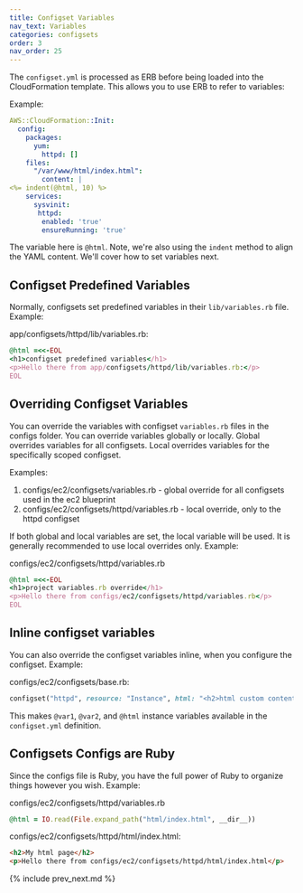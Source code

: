```yaml
---
title: Configset Variables
nav_text: Variables
categories: configsets
order: 3
nav_order: 25
---
```


The `configset.yml` is processed as ERB before being loaded into the CloudFormation template.  This allows you to use ERB to refer to variables:

Example:

```yaml
AWS::CloudFormation::Init:
  config:
    packages:
      yum:
        httpd: []
    files:
      "/var/www/html/index.html":
        content: |
<%= indent(@html, 10) %>
    services:
      sysvinit:
       httpd:
        enabled: 'true'
        ensureRunning: 'true'
```

The variable here is `@html`. Note, we're also using the `indent` method to align the YAML content.  We'll cover how to set variables next.

## Configset Predefined Variables

Normally, configsets set predefined variables in their `lib/variables.rb` file.  Example:

app/configsets/httpd/lib/variables.rb:

```ruby
@html =<<-EOL
<h1>configset predefined variables</h1>
<p>Hello there from app/configsets/httpd/lib/variables.rb:</p>
EOL
```

## Overriding Configset Variables

You can override the variables with configset `variables.rb` files in the configs folder. You can override variables globally or locally. Global overrides variables for all configsets. Local overrides variables for the specifically scoped configset.

Examples:

1. configs/ec2/configsets/variables.rb - global override for all configsets used in the ec2 blueprint
2. configs/ec2/configsets/httpd/variables.rb - local override, only to the httpd configset

If both global and local variables are set, the local variable will be used. It is generally recommended to use local overrides only. Example:

configs/ec2/configsets/httpd/variables.rb

```ruby
@html =<<-EOL
<h1>project variables.rb override</h1>
<p>Hello there from configs/ec2/configsets/httpd/variables.rb</p>
EOL
```

## Inline configset variables

You can also override the configset variables inline, when you configure the configset.  Example:

configs/ec2/configsets/base.rb:

```ruby
configset("httpd", resource: "Instance", html: "<h2>html custom content</h2>", var1: "foo", var2: "bar")
```

This makes `@var1`, `@var2`, and `@html` instance variables available in the `configset.yml` definition.

## Configsets Configs are Ruby

Since the configs file is Ruby, you have the full power of Ruby to organize things however you wish. Example:

configs/ec2/configsets/httpd/variables.rb

```ruby
@html = IO.read(File.expand_path("html/index.html", __dir__))
```

configs/ec2/configsets/httpd/html/index.html:

```html
<h2>My html page</h2>
<p>Hello there from configs/ec2/configsets/httpd/html/index.html</p>
```

{% include prev_next.md %}
